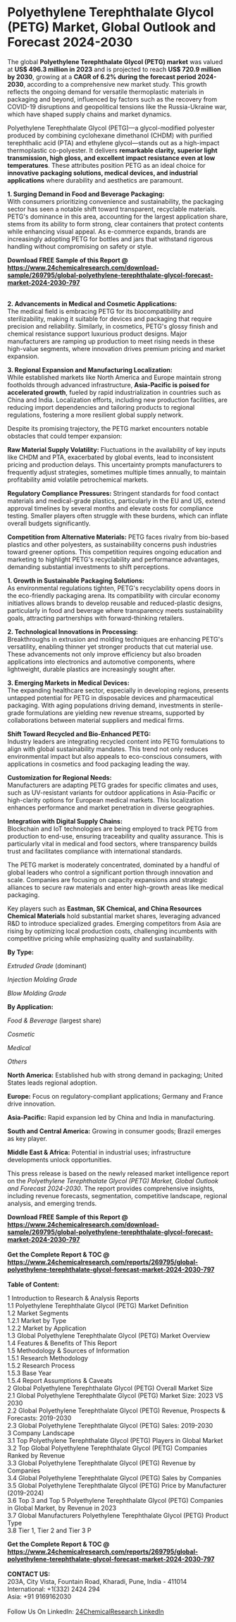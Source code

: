 <h1>Polyethylene Terephthalate Glycol (PETG) Market, Global Outlook and Forecast 2024-2030</h1><p>The global <strong>Polyethylene Terephthalate Glycol (PETG) market</strong> was valued at <strong>US$ 496.3 million in 2023</strong> and is projected to reach <strong>US$ 720.9 million by 2030</strong>, growing at a <strong>CAGR of 6.2% during the forecast period 2024-2030</strong>, according to a comprehensive new market study. This growth reflects the ongoing demand for versatile thermoplastic materials in packaging and beyond, influenced by factors such as the recovery from COVID-19 disruptions and geopolitical tensions like the Russia-Ukraine war, which have shaped supply chains and market dynamics.</p><p>Polyethylene Terephthalate Glycol (PETG)—a glycol-modified polyester produced by combining cyclohexane dimethanol (CHDM) with purified terephthalic acid (PTA) and ethylene glycol—stands out as a high-impact thermoplastic co-polyester. It delivers <strong>remarkable clarity, superior light transmission, high gloss, and excellent impact resistance even at low temperatures</strong>. These attributes position PETG as an ideal choice for <strong>innovative packaging solutions, medical devices, and industrial applications</strong> where durability and aesthetics are paramount.</p><p><strong>1. Surging Demand in Food and Beverage Packaging:</strong><br>
With consumers prioritizing convenience and sustainability, the packaging sector has seen a notable shift toward transparent, recyclable materials. PETG's dominance in this area, accounting for the largest application share, stems from its ability to form strong, clear containers that protect contents while enhancing visual appeal. As e-commerce expands, brands are increasingly adopting PETG for bottles and jars that withstand rigorous handling without compromising on safety or style.</p><div><b>Download FREE Sample of this Report @ 
            <a href="https://www.24chemicalresearch.com/download-sample/269795/global-polyethylene-terephthalate-glycol-forecast-market-2024-2030-797">
            https://www.24chemicalresearch.com/download-sample/269795/global-polyethylene-terephthalate-glycol-forecast-market-2024-2030-797</a></b></div><br><p><strong>2. Advancements in Medical and Cosmetic Applications:</strong><br>
The medical field is embracing PETG for its biocompatibility and sterilizability, making it suitable for devices and packaging that require precision and reliability. Similarly, in cosmetics, PETG's glossy finish and chemical resistance support luxurious product designs. Major manufacturers are ramping up production to meet rising needs in these high-value segments, where innovation drives premium pricing and market expansion.</p><p><strong>3. Regional Expansion and Manufacturing Localization:</strong><br>
While established markets like North America and Europe maintain strong footholds through advanced infrastructure, <strong>Asia-Pacific is poised for accelerated growth</strong>, fueled by rapid industrialization in countries such as China and India. Localization efforts, including new production facilities, are reducing import dependencies and tailoring products to regional regulations, fostering a more resilient global supply network.</p><p>Despite its promising trajectory, the PETG market encounters notable obstacles that could temper expansion:</p><p><strong>Raw Material Supply Volatility:</strong> Fluctuations in the availability of key inputs like CHDM and PTA, exacerbated by global events, lead to inconsistent pricing and production delays. This uncertainty prompts manufacturers to frequently adjust strategies, sometimes multiple times annually, to maintain profitability amid volatile petrochemical markets.</p><p><strong>Regulatory Compliance Pressures:</strong> Stringent standards for food contact materials and medical-grade plastics, particularly in the EU and US, extend approval timelines by several months and elevate costs for compliance testing. Smaller players often struggle with these burdens, which can inflate overall budgets significantly.</p><p><strong>Competition from Alternative Materials:</strong> PETG faces rivalry from bio-based plastics and other polyesters, as sustainability concerns push industries toward greener options. This competition requires ongoing education and marketing to highlight PETG's recyclability and performance advantages, demanding substantial investments to shift perceptions.</p><p><strong>1. Growth in Sustainable Packaging Solutions:</strong><br>
As environmental regulations tighten, PETG's recyclability opens doors in the eco-friendly packaging arena. Its compatibility with circular economy initiatives allows brands to develop reusable and reduced-plastic designs, particularly in food and beverage where transparency meets sustainability goals, attracting partnerships with forward-thinking retailers.</p><p><strong>2. Technological Innovations in Processing:</strong><br>
Breakthroughs in extrusion and molding techniques are enhancing PETG's versatility, enabling thinner yet stronger products that cut material use. These advancements not only improve efficiency but also broaden applications into electronics and automotive components, where lightweight, durable plastics are increasingly sought after.</p><p><strong>3. Emerging Markets in Medical Devices:</strong><br>
The expanding healthcare sector, especially in developing regions, presents untapped potential for PETG in disposable devices and pharmaceutical packaging. With aging populations driving demand, investments in sterile-grade formulations are yielding new revenue streams, supported by collaborations between material suppliers and medical firms.</p><p><strong>Shift Toward Recycled and Bio-Enhanced PETG:</strong><br>
	Industry leaders are integrating recycled content into PETG formulations to align with global sustainability mandates. This trend not only reduces environmental impact but also appeals to eco-conscious consumers, with applications in cosmetics and food packaging leading the way.</p><p><strong>Customization for Regional Needs:</strong><br>
	Manufacturers are adapting PETG grades for specific climates and uses, such as UV-resistant variants for outdoor applications in Asia-Pacific or high-clarity options for European medical markets. This localization enhances performance and market penetration in diverse geographies.</p><p><strong>Integration with Digital Supply Chains:</strong><br>
	Blockchain and IoT technologies are being employed to track PETG from production to end-use, ensuring traceability and quality assurance. This is particularly vital in medical and food sectors, where transparency builds trust and facilitates compliance with international standards.</p><p>The PETG market is moderately concentrated, dominated by a handful of global leaders who control a significant portion through innovation and scale. Companies are focusing on capacity expansions and strategic alliances to secure raw materials and enter high-growth areas like medical packaging.</p><p>Key players such as <strong>Eastman, SK Chemical, and China Resources Chemical Materials</strong> hold substantial market shares, leveraging advanced R&amp;D to introduce specialized grades. Emerging competitors from Asia are rising by optimizing local production costs, challenging incumbents with competitive pricing while emphasizing quality and sustainability.</p><p><strong>By Type:</strong></p><p><em>Extruded Grade</em> (dominant)</p><p><em>Injection Molding Grade</em></p><p><em>Blow Molding Grade</em></p><p><strong>By Application:</strong></p><p><em>Food &amp; Beverage</em> (largest share)</p><p><em>Cosmetic</em></p><p><em>Medical</em></p><p><em>Others</em></p><p><strong>North America:</strong> Established hub with strong demand in packaging; United States leads regional adoption.</p><p><strong>Europe:</strong> Focus on regulatory-compliant applications; Germany and France drive innovation.</p><p><strong>Asia-Pacific:</strong> Rapid expansion led by China and India in manufacturing.</p><p><strong>South and Central America:</strong> Growing in consumer goods; Brazil emerges as key player.</p><p><strong>Middle East &amp; Africa:</strong> Potential in industrial uses; infrastructure developments unlock opportunities.</p><p>This press release is based on the newly released market intelligence report on the <em>Polyethylene Terephthalate Glycol (PETG) Market, Global Outlook and Forecast 2024-2030</em>. The report provides comprehensive insights, including revenue forecasts, segmentation, competitive landscape, regional analysis, and emerging trends.</p><div><b>Download FREE Sample of this Report @ 
            <a href="https://www.24chemicalresearch.com/download-sample/269795/global-polyethylene-terephthalate-glycol-forecast-market-2024-2030-797">
            https://www.24chemicalresearch.com/download-sample/269795/global-polyethylene-terephthalate-glycol-forecast-market-2024-2030-797</a></b></div><br><div><b>Get the Complete Report & TOC @ 
            <a href="https://www.24chemicalresearch.com/reports/269795/global-polyethylene-terephthalate-glycol-forecast-market-2024-2030-797">
            https://www.24chemicalresearch.com/reports/269795/global-polyethylene-terephthalate-glycol-forecast-market-2024-2030-797</a></b></div><br>
            <b>Table of Content:</b><p>1 Introduction to Research & Analysis Reports<br />
    1.1 Polyethylene Terephthalate Glycol (PETG) Market Definition<br />
    1.2 Market Segments<br />
        1.2.1 Market by Type<br />
        1.2.2 Market by Application<br />
    1.3 Global Polyethylene Terephthalate Glycol (PETG) Market Overview<br />
    1.4 Features & Benefits of This Report<br />
    1.5 Methodology & Sources of Information<br />
        1.5.1 Research Methodology<br />
        1.5.2 Research Process<br />
        1.5.3 Base Year<br />
        1.5.4 Report Assumptions & Caveats<br />
2 Global Polyethylene Terephthalate Glycol (PETG) Overall Market Size<br />
    2.1 Global Polyethylene Terephthalate Glycol (PETG) Market Size: 2023 VS 2030<br />
    2.2 Global Polyethylene Terephthalate Glycol (PETG) Revenue, Prospects & Forecasts: 2019-2030<br />
    2.3 Global Polyethylene Terephthalate Glycol (PETG) Sales: 2019-2030<br />
3 Company Landscape<br />
    3.1 Top Polyethylene Terephthalate Glycol (PETG) Players in Global Market<br />
    3.2 Top Global Polyethylene Terephthalate Glycol (PETG) Companies Ranked by Revenue<br />
    3.3 Global Polyethylene Terephthalate Glycol (PETG) Revenue by Companies<br />
    3.4 Global Polyethylene Terephthalate Glycol (PETG) Sales by Companies<br />
    3.5 Global Polyethylene Terephthalate Glycol (PETG) Price by Manufacturer (2019-2024)<br />
    3.6 Top 3 and Top 5 Polyethylene Terephthalate Glycol (PETG) Companies in Global Market, by Revenue in 2023<br />
    3.7 Global Manufacturers Polyethylene Terephthalate Glycol (PETG) Product Type<br />
    3.8 Tier 1, Tier 2 and Tier 3 P</p><div><b>Get the Complete Report & TOC @ 
            <a href="https://www.24chemicalresearch.com/reports/269795/global-polyethylene-terephthalate-glycol-forecast-market-2024-2030-797">
            https://www.24chemicalresearch.com/reports/269795/global-polyethylene-terephthalate-glycol-forecast-market-2024-2030-797</a></b></div><br><b>CONTACT US:</b><br>
            203A, City Vista, Fountain Road, Kharadi, Pune, India - 411014<br>
            International: +1(332) 2424 294<br>
            Asia: +91 9169162030 <br><br>
            Follow Us On LinkedIn: <a href="https://www.linkedin.com/company/24chemicalresearch/">24ChemicalResearch LinkedIn</a>